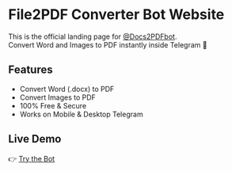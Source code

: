 # File2PDF Converter Bot Website

This is the official landing page for [@Docs2PDFbot](https://t.me/Docs2PDFbot).  
Convert Word and Images to PDF instantly inside Telegram 🚀

## Features
- Convert Word (.docx) to PDF
- Convert Images to PDF
- 100% Free & Secure
- Works on Mobile & Desktop Telegram

## Live Demo
👉 [Try the Bot](https://t.me/Docs2PDFbot)

